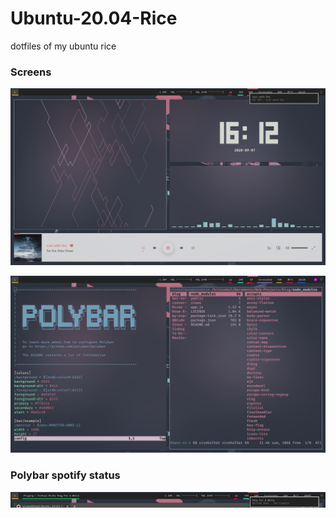 # Ubuntu-20.04-Rice
dotfiles of my ubuntu rice

### Screens
![screen-1](screenshots/2020-09-07_16-12.png)

![screen-2](screenshots/2020-09-07_16-18.png)

### Polybar spotify status
![spotify_status](screenshots/spotify_status.png)
